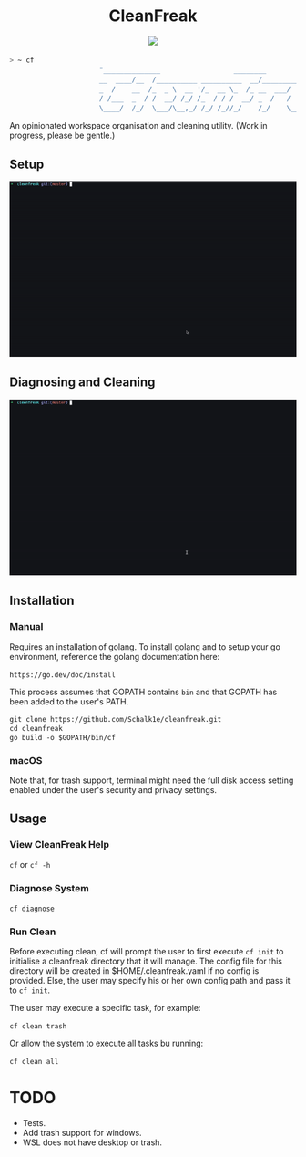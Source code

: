 <h1 align="center">
  CleanFreak
</h1>

<div align="center">
  <p>
    <img src="https://github.com/Schalk1e/cleanfreak/workflows/Lint/badge.svg" width="120" />
  </p>
</div>

```sh
> ~ cf
                      "______________                  ________                  ______  
                      __  ____/__  /__________ __________  __/_________________ ___  /__
                      _  /    __  /_  _ \  __ '/_  __ \_  /_ __  ___/  _ \  __ '/_  //_/
                      / /___  _  / /  __/ /_/ /_  / / /  __/ _  /   /  __/ /_/ /_  ,<   
                      \____/  /_/  \___/\__,_/ /_/ /_//_/    /_/    \___/\__,_/ /_/|_|"  

```

An opinionated workspace organisation and cleaning utility. (Work in progress, please be gentle.)

## Setup

<div align="center">
  <img src="assets/setup.gif" alt="Demo GIF" width="750"/>
</div>

## Diagnosing and Cleaning

<div align="center">
  <img src="assets/cleaning.gif" alt="Demo GIF" width="750"/>
</div>

## Installation

### Manual

Requires an installation of golang. To install golang and to setup your go environment, reference the golang documentation here: 

`https://go.dev/doc/install`

This process assumes that GOPATH contains `bin` and that GOPATH has been added to the user's PATH.

```
git clone https://github.com/Schalk1e/cleanfreak.git
cd cleanfreak
go build -o $GOPATH/bin/cf
```

### macOS

Note that, for trash support, terminal might need the full disk access setting enabled under the user's security and privacy settings. 

## Usage

### View CleanFreak Help

`cf`  or `cf -h`

### Diagnose System

`cf diagnose`

### Run Clean 

Before executing clean, cf will prompt the user to first execute `cf init` to initialise a cleanfreak directory that it will manage. The config file for this directory will be created in $HOME/.cleanfreak.yaml if no config is provided. Else, the user may specify his or her own config path and pass it to `cf init`. 

The user may execute a specific task, for example:

`cf clean trash`

Or allow the system to execute all tasks bu running:

`cf clean all`

# TODO

- Tests.
- Add trash support for windows.
- WSL does not have desktop or trash.

